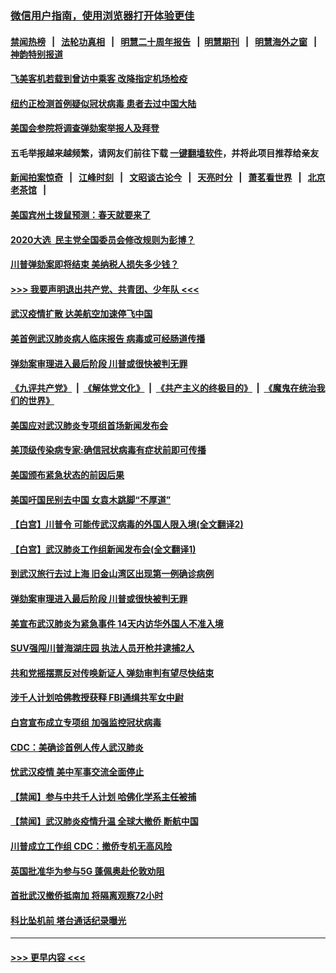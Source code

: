 ### [微信用户指南，使用浏览器打开体验更佳](https://github.com/gfw-breaker/banned-news1/blob/master/indexes/wechat-guide.md?t=0)
#### [禁闻热榜](热点新闻.md?t=0)  &nbsp;&nbsp;|&nbsp;&nbsp; [法轮功真相](https://github.com/gfw-breaker/truth/blob/master/README.md?t=0) &nbsp;&nbsp;|&nbsp;&nbsp; [明慧二十周年报告](https://github.com/gfw-breaker/mh-reports/blob/master/README.md?t=0) &nbsp;&nbsp;|&nbsp;&nbsp;[明慧期刊](https://github.com/gfw-breaker/mh-qikan) &nbsp;&nbsp;|&nbsp;&nbsp; [明慧海外之窗](https://github.com/gfw-breaker/mh-news/blob/master/README.md?t=0) &nbsp;&nbsp;|&nbsp;&nbsp; [神韵特别报道](https://github.com/gfw-breaker/mh-news/blob/master/shenyun.md?t=0)
#### [飞美客机若载到曾访中乘客 改降指定机场检疫](../pages/prog203/a102767735.md?t=02040033) 
#### [纽约正检测首例疑似冠状病毒 患者去过中国大陆](../pages/prog203/a102767642.md?t=02040033) 
#### [美国会参院将调查弹劾案举报人及拜登](../pages/prog203/a102767546.md?t=02040033) 
#### 五毛举报越来越频繁，请网友们前往下载 [一键翻墙软件](https://github.com/gfw-breaker/ssr-accounts)，并将此项目推荐给亲友
#### [新闻拍案惊奇](https://github.com/gfw-breaker/banned-news1/blob/master/pages/link4.md) &nbsp;&nbsp;|&nbsp;&nbsp; [江峰时刻](https://github.com/gfw-breaker/banned-news1/blob/master/pages/link4.md) &nbsp;&nbsp;|&nbsp;&nbsp; [文昭谈古论今](https://github.com/gfw-breaker/banned-news1/blob/master/pages/link4.md) &nbsp;&nbsp;|&nbsp;&nbsp; [天亮时分](https://github.com/gfw-breaker/banned-news1/blob/master/pages/link4.md) &nbsp;&nbsp;|&nbsp;&nbsp; [萧茗看世界](https://github.com/gfw-breaker/banned-news1/blob/master/pages/link4.md) &nbsp;&nbsp;|&nbsp;&nbsp; [北京老茶馆](https://github.com/gfw-breaker/banned-news1/blob/master/pages/link4.md) &nbsp;&nbsp;|&nbsp;&nbsp; 
#### [美国宾州土拨鼠预测：春天就要来了](../pages/prog203/a102767516.md?t=02040033) 
#### [2020大选  民主党全国委员会修改规则为彭博？](../pages/prog203/a102767512.md?t=02040033) 
#### [川普弹劾案即将结束 美纳税人损失多少钱？](../pages/prog203/a102767453.md?t=02040033) 
#### [>>> 我要声明退出共产党、共青团、少年队 <<<](https://github.com/begood0513/goodnews/blob/master/quit/letter.md) 
#### [武汉疫情扩散 达美航空加速停飞中国](../pages/prog203/a102767103.md?t=02040033) 
#### [美首例武汉肺炎病人临床报告 病毒或可经肠道传播](../pages/prog203/a102766898.md?t=02040033) 
#### [弹劾案审理进入最后阶段 川普或很快被判无罪](../pages/prog203/a102766981.md?t=02040033) 
#### [《九评共产党》](https://github.com/begood0513/9ping.md/blob/master/README.md) &nbsp;|&nbsp; [《解体党文化》](../../../../jtdwh.md/blob/master/README.md)  &nbsp;|&nbsp; [《共产主义的终极目的》](../../../../gczydzjmd.md/blob/master/README.md) &nbsp;|&nbsp; [《魔鬼在统治我们的世界》](../../../../mgztzwmdsj.md/blob/master/README.md) 
#### [美国应对武汉肺炎专项组首场新闻发布会](../pages/prog203/a102766955.md?t=02040033) 
#### [美顶级传染病专家:确信冠状病毒有症状前即可传播](../pages/prog203/a102766800.md?t=02040033) 
#### [美国颁布紧急状态的前因后果](../pages/prog203/a102766601.md?t=02040033) 
#### [美国吁国民别去中国 女袁木跳脚“不厚道”](../pages/prog203/a102766310.md?t=02040033) 
#### [【白宫】川普令 可能传武汉病毒的外国人限入境(全文翻译2)](../pages/prog203/a102766353.md?t=02040033) 
#### [【白宫】武汉肺炎工作组新闻发布会(全文翻译1)](../pages/prog203/a102766344.md?t=02040033) 
#### [到武汉旅行去过上海 旧金山湾区出现第一例确诊病例](../pages/prog203/a102766152.md?t=02040033) 
#### [弹劾案审理进入最后阶段 川普或很快被判无罪](../pages/prog203/a102766034.md?t=02040033) 
#### [美宣布武汉肺炎为紧急事件 14天内访华外国人不准入境](../pages/prog203/a102766007.md?t=02040033) 
#### [SUV强闯川普海湖庄园 执法人员开枪并逮捕2人](../pages/prog203/a102765943.md?t=02040033) 
#### [共和党摇摆票反对传唤新证人 弹劾审判有望尽快结束](../pages/prog203/a102765850.md?t=02040033) 
#### [涉千人计划哈佛教授获释 FBI通缉共军女中尉](../pages/prog203/a102765366.md?t=02040033) 
#### [白宫宣布成立专项组 加强监控冠状病毒](../pages/prog203/a102764871.md?t=02040033) 
#### [CDC：美确诊首例人传人武汉肺炎](../pages/prog203/a102764958.md?t=02040033) 
#### [忧武汉疫情 美中军事交流全面停止](../pages/prog203/a102765048.md?t=02040033) 
#### [【禁闻】参与中共千人计划 哈佛化学系主任被捕](../pages/prog203/a102765020.md?t=02040033) 
#### [【禁闻】武汉肺炎疫情升温 全球大撤侨 断航中国](../pages/prog203/a102764942.md?t=02040033) 
#### [川普成立工作组 CDC：撤侨专机无高风险](../pages/prog203/a102764832.md?t=02040033) 
#### [英国批准华为参与5G 蓬佩奥赴伦敦劝阻](../pages/prog203/a102764828.md?t=02040033) 
#### [首批武汉撤侨抵南加 将隔离观察72小时](../pages/prog203/a102764554.md?t=02040033) 
#### [科比坠机前 塔台通话纪录曝光](../pages/prog203/a102764321.md?t=02040033) 

----
#### [ >>> 更早内容 <<< ](../indexes/prog203-earlier.md)

